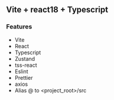 ## Vite + react18 + Typescript

### Features

-   Vite
-   React
-   Typescript
-   Zustand
-   tss-react
-   Eslint
-   Prettier
-   axios
-   Alias @ to <project_root>/src
